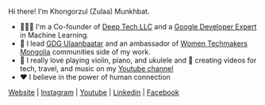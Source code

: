 Hi there! I'm Khongorzul (Zulaa) Munkhbat.

- 👩🏻‍💻 I'm a Co-founder of [Deep Tech LLC](https://deeptech.mn/) and a [Google Developer Expert](https://g.dev/khongorzulmunkhbat) in Machine Learning.
- 📢 I lead [GDG Ulaanbaatar](https://facebook.com/gdg.ub.org) and an ambassador of [Women Techmakers Mongolia](https://facebook.com/wtmmongolia) communities side of my work.
- 🎵 I really love playing violin, piano, and ukulele and 🎥 creating videos for tech, travel, and music on my [Youtube channel](https://youtube.com/@centauream)
- ❤️ I believe in the power of human connection

[Website](http://www.khongorzul.com/)  |  [Instagram](https://instagram.com/centauream)  |  [Youtube](https://youtube.com/@centauream)  |  [Linkedin](https://linkedin.com/in/khongorzulmunkhbat)  |  [Facebook](https://facebook.com/centauream)


<!---
khongorzulmunkhbat/khongorzulmunkhbat is a ✨ special ✨ repository because its `README.md` (this file) appears on your GitHub profile.
You can click the Preview link to take a look at your changes.
--->
